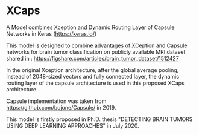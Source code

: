 # XCaps
A Model combines Xception and Dynamic Routing Layer of Capsule Networks in Keras (https://keras.io/)

This model is designed to combine advantages of XCeption and Capsule networks for brain tumor classification on publicly available MRI dataset shared in : https://figshare.com/articles/brain_tumor_dataset/1512427

In the original Xception architecture, after the global average pooling, instead of 2048-sized vectors and fully connected layer, the dynamic routing layer of the capsule architecture is used in this proposed XCaps architecture.

Capsule implementation was taken from  https://github.com/bojone/Capsule/ in 2019.

This model is firstly proposed in Ph.D. thesis "DETECTING BRAIN TUMORS USING DEEP LEARNING APPROACHES" in July 2020.
